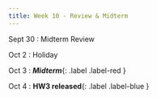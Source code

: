 ```yaml
---
title: Week 10 - Review & Midterm
---
```


Sept 30
: Midterm Review

Oct 2
:  Holiday

Oct 3
: _**Midterm**_{: .label .label-red }

Oct 4
: **HW3 released**{: .label .label-blue }
